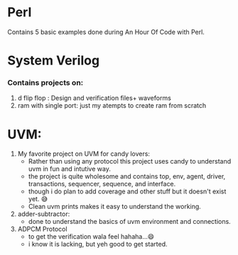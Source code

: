 # Perl
 Contains 5 basic examples done during An Hour Of Code with Perl. 
# System Verilog
### Contains projects on:
1. d flip flop : Design and verification files+ waveforms
2. ram with single port: just my atempts to create ram from scratch

# UVM:
1. My favorite project on UVM for candy lovers: 
    - Rather than using any protocol this project uses candy to understand uvm in fun and intutive way. 
    - the project is quite wholesome and contains top, env, agent, driver, transactions, sequencer, sequence, and interface. 
    - though i do plan to add coverage and other stuff but it doesn't exist yet. 😅 
    - Clean uvm prints makes it easy to understand the working.
2. adder-subtractor:
    - done to understand the basics of uvm environment and connections. 
3. ADPCM Protocol 
    - to get the verification wala feel hahaha...😄
    - i know it is lacking, but yeh good to get started.
    
